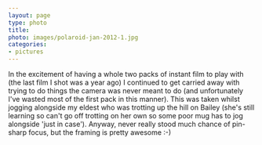 ```yaml
---
layout: page
type: photo
title: 
photo: images/polaroid-jan-2012-1.jpg
categories: 
- pictures
---
```

In the excitement of having a whole two packs of instant film to play with (the last film I shot was a year ago) I continued to get carried away with trying to do things the camera was never meant to do (and unfortunately I've wasted most of the first pack in this manner). This was taken whilst jogging alongside my eldest who was trotting up the hill on Bailey (she's still learning so can't go off trotting on her own so some poor mug has to jog alongside 'just in case'). Anyway, never really stood much chance of pin-sharp focus, but the framing is pretty awesome :-)
